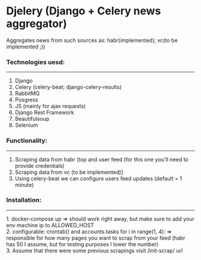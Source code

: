 # Djelery (Django + Celery news aggregator)
Aggregates news from such sources as: habr(implemented); vc(to be implemented ;))

### Technologies uesd: 
<hr />

1. Django 
2. Celery (celery-beat; django-celery-results)
3. RabbitMQ
4. Posgress
5. JS (mainly for ajax requests)
6. Django Rest Framework
7. Beautifulsoup
8. Selenium

### Functionality:
<hr />

1. Scraping data from habr (top and user feed (for this one you'll need to provide credentials)
2. Scraping data from vc (to be implemented)]
3. Using celery-beat we can configure users feed updates (default = 1 minute)

### Installation:
<hr />
1. docker-compose up => should work right away, but make sure to add your env machine ip to ALLOWED_HOST
<br />
2. configurable: crontab() and accounts.tasks for i in range(1, 4): => responsible for how many pages you want to scrap from your feed 
(habr has 50 I assume, but for testing purposes I lower the number)
<br />
3. Assume that there were some previous scrapings visit /init-scrap/ url